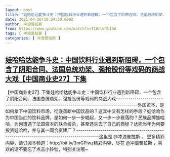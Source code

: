 ```yaml
---
layout: post
title: "娃哈哈达能争斗史：中国饮料行业遇到新阻碍，一个包含了阴阳合同、法国总统劝架、强抢股份等戏码的商战大戏【中国商业史27】下集"
date: 2021-04-26T10:24:30.000Z
author: 冲浪普拉斯
from: https://www.youtube.com/watch?v=T1UnUvTbIAA
tags: [ 冲浪普拉斯 ]
categories: [ 冲浪普拉斯 ]
---
```

<!--1619432670000-->
[娃哈哈达能争斗史：中国饮料行业遇到新阻碍，一个包含了阴阳合同、法国总统劝架、强抢股份等戏码的商战大戏【中国商业史27】下集](https://www.youtube.com/watch?v=T1UnUvTbIAA)
------

<div>
【中国商业史27】下集娃哈哈达能争斗史：中国饮料行业遇到新阻碍，一个包含了阴阳合同、法国总统劝架、强抢股份等戏码的商战大戏----------------------------------------------------------------------------------------外国资本，是如何拿下中国饮料市场，彻底垄断中国饮品的？这其中又有怎样的手段？娃哈哈作为中国当红的饮料品牌，是如何一步一步崛起，又一步一步衰落的？民族品牌娃哈哈，为何遭遇了法国资本的联合绞杀，甚至还失去了自己的商标？达能当年为何要投资娃哈哈，并与其一同合资建厂？-----------------------------------------------------------------------------------------这里是  @冲浪普拉斯   ， 更多精彩内容，请订阅本频道：http://bit.ly/3mGPiwz精彩内容，尽在  @冲浪普拉斯     ，喜欢的话不要忘了点击小铃铛，特别关注哦~
</div>
